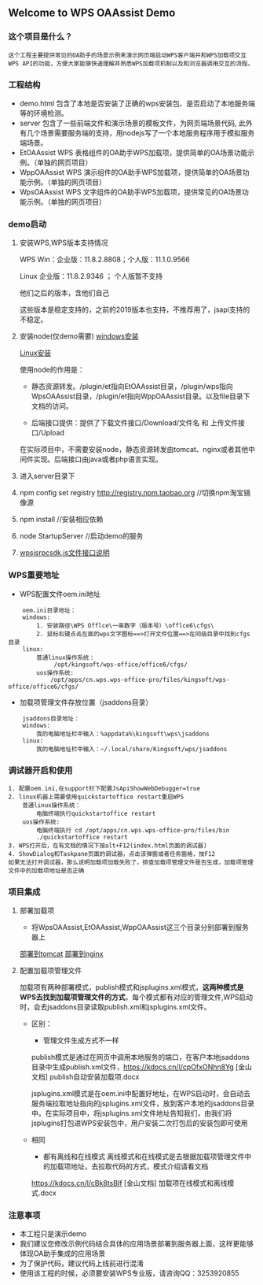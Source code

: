 ## Welcome to WPS OAAssist Demo

### 这个项目是什么？

    这个工程主要提供常见的OA助手的场景示例来演示网页端启动WPS客户端并和WPS加载项交互WPS API的功能，方便大家能够快速理解并熟悉WPS加载项机制以及和浏览器调用交互的流程。

### 工程结构

* demo.html 	包含了本地是否安装了正确的wps安装包、是否启动了本地服务端等的环境检测。
* server 	包含了一些前端文件和演示场景的模板文件，为网页端场景代码, 此外有几个场景需要服务端的支持，用nodejs写了一个本地服务程序用于模拟服务端场景。
* EtOAAssist	WPS 表格组件的OA助手WPS加载项，提供简单的OA场景功能示例。（单独的网页项目）
* WppOAAssist	WPS 演示组件的OA助手WPS加载项，提供简单的OA场景功能示例。（单独的网页项目）
* WpsOAAssist	WPS 文字组件的OA助手WPS加载项，提供常见的OA场景功能示例。（单独的网页项目）
### demo启动
1. 安装WPS,WPS版本支持情况

    WPS Win：企业版：11.8.2.8808；个人版：11.1.0.9566

    Linux 企业版：11.8.2.9346 ； 个人版暂不支持

    他们之后的版本，含他们自己

    这些版本是稳定支持的，之前的2019版本也支持，不推荐用了，jsapi支持的不稳定。

2. 安装node(仅demo需要)
    [windows安装](https://www.cnblogs.com/liuqiyun/p/8133904.html)

    [Linux安装](https://www.cnblogs.com/sirdong/p/11447739.html)
    
    使用node的作用是：

    * 静态资源转发。/plugin/et指向EtOAAssist目录，/plugin/wps指向WpsOAAssist目录，/plugin/et指向WppOAAssist目录。以及file目录下文档的访问。

    * 后端接口提供：提供了下载文件接口/Download/文件名 和 上传文件接口/Upload

    在实际项目中，不需要安装node，静态资源转发由tomcat、nginx或者其他中间件实现。后端接口由java或者php语言实现。

3. 进入server目录下
4. npm config set registry http://registry.npm.taobao.org //切换npm淘宝镜像源
5. npm install //安装相应依赖
6. node StartupServer //启动demo的服务
7. [wpsjsrpcsdk.js文件接口说明](https://www.npmjs.com/package/wpsjs-rpc-sdk)


### WPS重要地址

* WPS配置文件oem.ini地址
```
    oem.ini目录地址：
    windows:
        1. 安装路径\WPS Offlce\一串数字（版本号）\offlce6\cfgs\
        2. 鼠标右键点击左面的wps文字图标==>打开文件位置==>在同级目录中找到cfgs目录
    linux:
        普通linux操作系统：
             /opt/kingsoft/wps-office/office6/cfgs/
        uos操作系统:
            /opt/apps/cn.wps.wps-office-pro/files/kingsoft/wps-office/office6/cfgs/
```


* 加载项管理文件存放位置（jsaddons目录）
```
    jsaddons目录地址：
    windows:
        我的电脑地址栏中输入：%appdata%\kingsoft\wps\jsaddons
    linux:
        我的电脑地址栏中输入：~/.local/share/Kingsoft/wps/jsaddons

```

### 调试器开启和使用

    1. 配置oem.ini,在support栏下配置JsApiShowWebDebugger=true
    2. linux机器上需要使用quickstartoffice restart重启WPS
        普通linux操作系统：
            电脑终端执行quickstartoffice restart
        uos操作系统:
            电脑终端执行 cd /opt/apps/cn.wps.wps-office-pro/files/bin
            ./quickstartoffice restart
    3. WPS打开后，在有文档的情况下按alt+F12(index.html页面的调试器)
    4. ShowDialog和Taskpane页面的调试器，点击该弹窗或者任务窗格，按F12
    如果无法打开调试器，那么说明加载项加载失败了，排查加载项管理文件是否生成，加载项管理文件中的加载项地址是否正确



### 项目集成
1. 部署加载项

    * 将WpsOAAssist,EtOAAssist,WppOAAssist这三个目录分别部署到服务器上

    [部署到tomcat](https://jingyan.baidu.com/article/22a299b5c6cfb09e18376a62.html)
    [部署到nginx](https://www.cnblogs.com/amazingjava/p/13411644.html)
2. 配置加载项管理文件

     加载项有两种部署模式，publish模式和jsplugins.xml模式，**这两种模式是WPS去找到加载项管理文件的方式**，每个模式都有对应的管理文件,WPS启动时，会去jsaddons目录读取publish.xml和jsplugins.xml文件。
     
     
    * 区别：

        * 管理文件生成方式不一样

        publish模式是通过在网页中调用本地服务的端口，在客户本地jsaddons目录中生成publish.xml文件，https://kdocs.cn/l/cpOfxONhn8Yg [金山文档] publish自动安装加载项.docx

        jsplugins.xml模式是在oem.ini中配置好地址，在WPS启动时，会自动去服务端拉取地址指向的jsplugins.xml文件，放到客户本地的jsaddons目录中。在实际项目中，将jsplugins.xml文件地址告知我们，由我们将jsplugins打包进WPS安装包中，用户安装二次打包后的安装包即可使用
        
    * 相同
        * 都有离线和在线模式
        离线模式和在线模式是去根据加载项管理文件中的加载项地址，去拉取代码的方式，模式介绍请看文档
        
        https://kdocs.cn/l/cBk8tsBIf
        [金山文档] 加载项在线模式和离线模式.docx
        

### 注意事项

* 本工程只是演示demo
* 我们建议您修改示例代码结合具体的应用场景部署到服务器上面，这样更能够体现OA助手集成的应用场景
* 为了保护代码，建议代码上线前进行混淆
* 使用该工程的时候，必须要安装WPS专业版，请咨询QQ：3253920855


        
